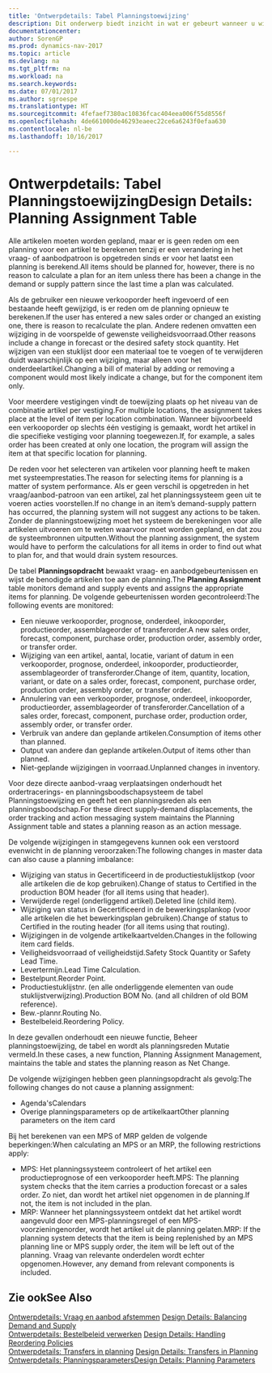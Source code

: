 ```yaml
---
title: 'Ontwerpdetails: Tabel Planningstoewijzing'
description: Dit onderwerp biedt inzicht in wat er gebeurt wanneer u wijzigt hoe u plant voor een artikel.
documentationcenter: 
author: SorenGP
ms.prod: dynamics-nav-2017
ms.topic: article
ms.devlang: na
ms.tgt_pltfrm: na
ms.workload: na
ms.search.keywords: 
ms.date: 07/01/2017
ms.author: sgroespe
ms.translationtype: HT
ms.sourcegitcommit: 4fefaef7380ac10836fcac404eea006f55d8556f
ms.openlocfilehash: 4de661000de46293eaeec22ce6a6243f0efaa630
ms.contentlocale: nl-be
ms.lasthandoff: 10/16/2017

---
```

# <a name="design-details-planning-assignment-table"></a><span data-ttu-id="00786-103">Ontwerpdetails: Tabel Planningstoewijzing</span><span class="sxs-lookup"><span data-stu-id="00786-103">Design Details: Planning Assignment Table</span></span>
<span data-ttu-id="00786-104">Alle artikelen moeten worden gepland, maar er is geen reden om een planning voor een artikel te berekenen tenzij er een verandering in het vraag- of aanbodpatroon is opgetreden sinds er voor het laatst een planning is berekend.</span><span class="sxs-lookup"><span data-stu-id="00786-104">All items should be planned for, however, there is no reason to calculate a plan for an item unless there has been a change in the demand or supply pattern since the last time a plan was calculated.</span></span>  
  
<span data-ttu-id="00786-105">Als de gebruiker een nieuwe verkooporder heeft ingevoerd of een bestaande heeft gewijzigd, is er reden om de planning opnieuw te berekenen.</span><span class="sxs-lookup"><span data-stu-id="00786-105">If the user has entered a new sales order or changed an existing one, there is reason to recalculate the plan.</span></span> <span data-ttu-id="00786-106">Andere redenen omvatten een wijziging in de voorspelde of gewenste veiligheidsvoorraad.</span><span class="sxs-lookup"><span data-stu-id="00786-106">Other reasons include a change in forecast or the desired safety stock quantity.</span></span> <span data-ttu-id="00786-107">Het wijzigen van een stuklijst door een materiaal toe te voegen of te verwijderen duidt waarschijnlijk op een wijziging, maar alleen voor het onderdeelartikel.</span><span class="sxs-lookup"><span data-stu-id="00786-107">Changing a bill of material by adding or removing a component would most likely indicate a change, but for the component item only.</span></span>  
  
<span data-ttu-id="00786-108">Voor meerdere vestigingen vindt de toewijzing plaats op het niveau van de combinatie artikel per vestiging.</span><span class="sxs-lookup"><span data-stu-id="00786-108">For multiple locations, the assignment takes place at the level of item per location combination.</span></span> <span data-ttu-id="00786-109">Wanneer bijvoorbeeld een verkooporder op slechts één vestiging is gemaakt, wordt het artikel in die specifieke vestiging voor planning toegewezen.</span><span class="sxs-lookup"><span data-stu-id="00786-109">If, for example, a sales order has been created at only one location, the program will assign the item at that specific location for planning.</span></span>  
  
<span data-ttu-id="00786-110">De reden voor het selecteren van artikelen voor planning heeft te maken met systeemprestaties.</span><span class="sxs-lookup"><span data-stu-id="00786-110">The reason for selecting items for planning is a matter of system performance.</span></span> <span data-ttu-id="00786-111">Als er geen verschil is opgetreden in het vraag/aanbod-patroon van een artikel, zal het planningssysteem geen uit te voeren acties voorstellen.</span><span class="sxs-lookup"><span data-stu-id="00786-111">If no change in an item’s demand-supply pattern has occurred, the planning system will not suggest any actions to be taken.</span></span> <span data-ttu-id="00786-112">Zonder de planningstoewijzing moet het systeem de berekeningen voor alle artikelen uitvoeren om te weten waarvoor moet worden gepland, en dat zou de systeembronnen uitputten.</span><span class="sxs-lookup"><span data-stu-id="00786-112">Without the planning assignment, the system would have to perform the calculations for all items in order to find out what to plan for, and that would drain system resources.</span></span>  
  
<span data-ttu-id="00786-113">De tabel **Planningsopdracht** bewaakt vraag- en aanbodgebeurtenissen en wijst de benodigde artikelen toe aan de planning.</span><span class="sxs-lookup"><span data-stu-id="00786-113">The **Planning Assignment** table monitors demand and supply events and assigns the appropriate items for planning.</span></span> <span data-ttu-id="00786-114">De volgende gebeurtenissen worden gecontroleerd:</span><span class="sxs-lookup"><span data-stu-id="00786-114">The following events are monitored:</span></span>  
  
* <span data-ttu-id="00786-115">Een nieuwe verkooporder, prognose, onderdeel, inkooporder, productieorder, assemblageorder of transferorder.</span><span class="sxs-lookup"><span data-stu-id="00786-115">A new sales order, forecast, component, purchase order, production order, assembly order, or transfer order.</span></span>  
* <span data-ttu-id="00786-116">Wijziging van een artikel, aantal, locatie, variant of datum in een verkooporder, prognose, onderdeel, inkooporder, productieorder, assemblageorder of transferorder.</span><span class="sxs-lookup"><span data-stu-id="00786-116">Change of item, quantity, location, variant, or date on a sales order, forecast, component, purchase order, production order, assembly order, or transfer order.</span></span>  
* <span data-ttu-id="00786-117">Annulering van een verkooporder, prognose, onderdeel, inkooporder, productieorder, assemblageorder of transferorder.</span><span class="sxs-lookup"><span data-stu-id="00786-117">Cancellation of a sales order, forecast, component, purchase order, production order, assembly order, or transfer order.</span></span>  
* <span data-ttu-id="00786-118">Verbruik van andere dan geplande artikelen.</span><span class="sxs-lookup"><span data-stu-id="00786-118">Consumption of items other than planned.</span></span>  
* <span data-ttu-id="00786-119">Output van andere dan geplande artikelen.</span><span class="sxs-lookup"><span data-stu-id="00786-119">Output of items other than planned.</span></span>  
* <span data-ttu-id="00786-120">Niet-geplande wijzigingen in voorraad.</span><span class="sxs-lookup"><span data-stu-id="00786-120">Unplanned changes in inventory.</span></span>  
  
<span data-ttu-id="00786-121">Voor deze directe aanbod-vraag verplaatsingen onderhoudt het ordertracerings- en planningsboodschapsysteem de tabel Planningstoewijzing en geeft het een planningsreden als een planningsboodschap.</span><span class="sxs-lookup"><span data-stu-id="00786-121">For these direct supply-demand displacements, the order tracking and action messaging system maintains the Planning Assignment table and states a planning reason as an action message.</span></span>  
  
<span data-ttu-id="00786-122">De volgende wijzigingen in stamgegevens kunnen ook een verstoord evenwicht in de planning veroorzaken:</span><span class="sxs-lookup"><span data-stu-id="00786-122">The following changes in master data can also cause a planning imbalance:</span></span>  
  
* <span data-ttu-id="00786-123">Wijziging van status in Gecertificeerd in de productiestuklijstkop (voor alle artikelen die de kop gebruiken).</span><span class="sxs-lookup"><span data-stu-id="00786-123">Change of status to Certified in the production BOM header (for all items using that header).</span></span>  
* <span data-ttu-id="00786-124">Verwijderde regel (onderliggend artikel).</span><span class="sxs-lookup"><span data-stu-id="00786-124">Deleted line (child item).</span></span>  
* <span data-ttu-id="00786-125">Wijziging van status in Gecertificeerd in de bewerkingsplankop (voor alle artikelen die het bewerkingsplan gebruiken).</span><span class="sxs-lookup"><span data-stu-id="00786-125">Change of status to Certified in the routing header (for all items using that routing).</span></span>  
* <span data-ttu-id="00786-126">Wijzigingen in de volgende artikelkaartvelden.</span><span class="sxs-lookup"><span data-stu-id="00786-126">Changes in the following item card fields.</span></span>  
* <span data-ttu-id="00786-127">Veiligheidsvoorraad of veiligheidstijd.</span><span class="sxs-lookup"><span data-stu-id="00786-127">Safety Stock Quantity or Safety Lead Time.</span></span>  
* <span data-ttu-id="00786-128">Levertermijn.</span><span class="sxs-lookup"><span data-stu-id="00786-128">Lead Time Calculation.</span></span>  
* <span data-ttu-id="00786-129">Bestelpunt.</span><span class="sxs-lookup"><span data-stu-id="00786-129">Reorder Point.</span></span>  
* <span data-ttu-id="00786-130">Productiestuklijstnr. (en alle onderliggende elementen van oude stuklijstverwijzing).</span><span class="sxs-lookup"><span data-stu-id="00786-130">Production BOM No. (and all children of old BOM reference).</span></span>  
* <span data-ttu-id="00786-131">Bew.-plannr.</span><span class="sxs-lookup"><span data-stu-id="00786-131">Routing No.</span></span>  
* <span data-ttu-id="00786-132">Bestelbeleid.</span><span class="sxs-lookup"><span data-stu-id="00786-132">Reordering Policy.</span></span>  
  
<span data-ttu-id="00786-133">In deze gevallen onderhoudt een nieuwe functie, Beheer planningstoewijzing, de tabel en wordt als planningsreden Mutatie vermeld.</span><span class="sxs-lookup"><span data-stu-id="00786-133">In these cases, a new function, Planning Assignment Management, maintains the table and states the planning reason as Net Change.</span></span>  
  
<span data-ttu-id="00786-134">De volgende wijzigingen hebben geen planningsopdracht als gevolg:</span><span class="sxs-lookup"><span data-stu-id="00786-134">The following changes do not cause a planning assignment:</span></span>  
  
* <span data-ttu-id="00786-135">Agenda's</span><span class="sxs-lookup"><span data-stu-id="00786-135">Calendars</span></span>  
* <span data-ttu-id="00786-136">Overige planningsparameters op de artikelkaart</span><span class="sxs-lookup"><span data-stu-id="00786-136">Other planning parameters on the item card</span></span>  
  
<span data-ttu-id="00786-137">Bij het berekenen van een MPS of MRP gelden de volgende beperkingen:</span><span class="sxs-lookup"><span data-stu-id="00786-137">When calculating an MPS or an MRP, the following restrictions apply:</span></span>  
  
* <span data-ttu-id="00786-138">MPS: Het planningssysteem controleert of het artikel een productieprognose of een verkooporder heeft.</span><span class="sxs-lookup"><span data-stu-id="00786-138">MPS: The planning system checks that the item carries a production forecast or a sales order.</span></span> <span data-ttu-id="00786-139">Zo niet, dan wordt het artikel niet opgenomen in de planning.</span><span class="sxs-lookup"><span data-stu-id="00786-139">If not, the item is not included in the plan.</span></span>  
* <span data-ttu-id="00786-140">MRP: Wanneer het planningssysteem ontdekt dat het artikel wordt aangevuld door een MPS-planningsregel of een MPS-voorzieningenorder, wordt het artikel uit de planning gelaten.</span><span class="sxs-lookup"><span data-stu-id="00786-140">MRP: If the planning system detects that the item is being replenished by an MPS planning line or MPS supply order, the item will be left out of the planning.</span></span> <span data-ttu-id="00786-141">Vraag van relevante onderdelen wordt echter opgenomen.</span><span class="sxs-lookup"><span data-stu-id="00786-141">However, any demand from relevant components is included.</span></span>  
  
## <a name="see-also"></a><span data-ttu-id="00786-142">Zie ook</span><span class="sxs-lookup"><span data-stu-id="00786-142">See Also</span></span>  
<span data-ttu-id="00786-143">[Ontwerpdetails: Vraag en aanbod afstemmen](design-details-balancing-demand-and-supply.md) </span><span class="sxs-lookup"><span data-stu-id="00786-143">[Design Details: Balancing Demand and Supply](design-details-balancing-demand-and-supply.md) </span></span>  
<span data-ttu-id="00786-144">[Ontwerpdetails: Bestelbeleid verwerken](design-details-handling-reordering-policies.md) </span><span class="sxs-lookup"><span data-stu-id="00786-144">[Design Details: Handling Reordering Policies](design-details-handling-reordering-policies.md) </span></span>  
<span data-ttu-id="00786-145">[Ontwerpdetails: Transfers in planning](design-details-transfers-in-planning.md) </span><span class="sxs-lookup"><span data-stu-id="00786-145">[Design Details: Transfers in Planning](design-details-transfers-in-planning.md) </span></span>  
[<span data-ttu-id="00786-146">Ontwerpdetails: Planningsparameters</span><span class="sxs-lookup"><span data-stu-id="00786-146">Design Details: Planning Parameters</span></span>](design-details-planning-parameters.md)  

